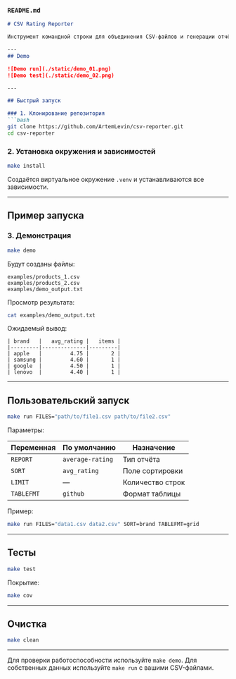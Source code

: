 ### `README.md`

````markdown
# CSV Rating Reporter

Инструмент командной строки для объединения CSV-файлов и генерации отчёта по среднему рейтингу брендов.

---
## Demo

![Demo run](./static/demo_01.png)
![Demo test](./static/demo_02.png)

---

## Быстрый запуск

### 1. Клонирование репозитория
```bash
git clone https://github.com/ArtemLevin/csv-reporter.git
cd csv-reporter
````

### 2. Установка окружения и зависимостей

```bash
make install
```

Создаётся виртуальное окружение `.venv` и устанавливаются все зависимости.

---

## Пример запуска

### 3. Демонстрация

```bash
make demo
```

Будут созданы файлы:

```
examples/products_1.csv
examples/products_2.csv
examples/demo_output.txt
```

Просмотр результата:

```bash
cat examples/demo_output.txt
```

Ожидаемый вывод:

```
| brand   |   avg_rating |   items |
|---------|--------------|---------|
| apple   |         4.75 |       2 |
| samsung |         4.60 |       1 |
| google  |         4.50 |       1 |
| lenovo  |         4.40 |       1 |
```

---

## Пользовательский запуск

```bash
make run FILES="path/to/file1.csv path/to/file2.csv"
```

Параметры:

| Переменная | По умолчанию     | Назначение       |
| ---------- | ---------------- | ---------------- |
| `REPORT`   | `average-rating` | Тип отчёта       |
| `SORT`     | `avg_rating`     | Поле сортировки  |
| `LIMIT`    | —                | Количество строк |
| `TABLEFMT` | `github`         | Формат таблицы   |

Пример:

```bash
make run FILES="data1.csv data2.csv" SORT=brand TABLEFMT=grid
```

---

## Тесты

```bash
make test
```

Покрытие:

```bash
make cov
```

---

## Очистка

```bash
make clean
```

---

Для проверки работоспособности используйте `make demo`.
Для собственных данных используйте `make run` с вашими CSV-файлами.

```
```
